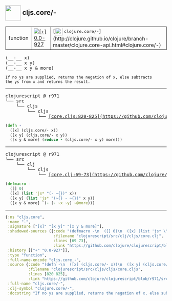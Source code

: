 ## <img width="48px" valign="middle" src="http://i.imgur.com/Hi20huC.png"> cljs.core/-

 <table border="1">
<tr>
<td>function</td>
<td><a href="https://github.com/cljsinfo/api-refs/tree/0.0-927"><img valign="middle" alt="[+] 0.0-927" src="https://img.shields.io/badge/+-0.0--927-lightgrey.svg"></a> </td>
<td>
[<img height="24px" valign="middle" src="http://i.imgur.com/1GjPKvB.png"> <samp>clojure.core/-</samp>](http://clojure.github.io/clojure/branch-master/clojure.core-api.html#clojure.core/-)
</td>
</tr>
</table>

 <samp>
(__-__ x)<br>
(__-__ x y)<br>
(__-__ x y & more)<br>
</samp>

```
If no ys are supplied, returns the negation of x, else subtracts
the ys from x and returns the result.
```

---

 <pre>
clojurescript @ r971
└── src
    └── cljs
        └── cljs
            └── <ins>[core.cljs:820-825](https://github.com/clojure/clojurescript/blob/r971/src/cljs/cljs/core.cljs#L820-L825)</ins>
</pre>

```clj
(defn -
  ([x] (cljs.core/- x))
  ([x y] (cljs.core/- x y))
  ([x y & more] (reduce - (cljs.core/- x y) more)))
```


---

 <pre>
clojurescript @ r971
└── src
    └── clj
        └── cljs
            └── <ins>[core.clj:69-73](https://github.com/clojure/clojurescript/blob/r971/src/clj/cljs/core.clj#L69-L73)</ins>
</pre>

```clj
(defmacro -
  ([] 0)
  ([x] (list 'js* "(- ~{})" x))
  ([x y] (list 'js* "(~{} - ~{})" x y))
  ([x y & more] `(- (- ~x ~y) ~@more)))
```

---

```clj
{:ns "cljs.core",
 :name "-",
 :signature ["[x]" "[x y]" "[x y & more]"],
 :shadowed-sources ({:code "(defmacro -\n  ([] 0)\n  ([x] (list 'js* \"(- ~{})\" x))\n  ([x y] (list 'js* \"(~{} - ~{})\" x y))\n  ([x y & more] `(- (- ~x ~y) ~@more)))",
                     :filename "clojurescript/src/clj/cljs/core.clj",
                     :lines [69 73],
                     :link "https://github.com/clojure/clojurescript/blob/r971/src/clj/cljs/core.clj#L69-L73"}),
 :history [["+" "0.0-927"]],
 :type "function",
 :full-name-encode "cljs.core_-",
 :source {:code "(defn -\n  ([x] (cljs.core/- x))\n  ([x y] (cljs.core/- x y))\n  ([x y & more] (reduce - (cljs.core/- x y) more)))",
          :filename "clojurescript/src/cljs/cljs/core.cljs",
          :lines [820 825],
          :link "https://github.com/clojure/clojurescript/blob/r971/src/cljs/cljs/core.cljs#L820-L825"},
 :full-name "cljs.core/-",
 :clj-symbol "clojure.core/-",
 :docstring "If no ys are supplied, returns the negation of x, else subtracts\nthe ys from x and returns the result."}

```
